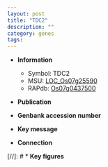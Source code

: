 ```yaml
---
layout: post
title: "TDC2"
description: ""
category: genes
tags: 
---
```


* **Information**  
    + Symbol: TDC2  
    + MSU: [LOC_Os07g25590](http://rice.uga.edu/cgi-bin/ORF_infopage.cgi?orf=LOC_Os07g25590)  
    + RAPdb: [Os07g0437500](http://rapdb.dna.affrc.go.jp/viewer/gbrowse_details/irgsp1?name=Os07g0437500)  

* **Publication**  

* **Genbank accession number**  

* **Key message**  

* **Connection**  

[//]: # * **Key figures**  


